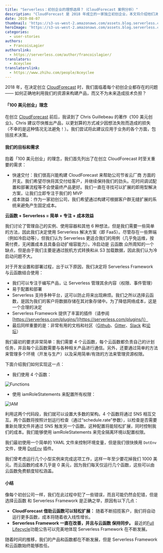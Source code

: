 ```yaml
---
title: "Serverless：初创企业的理想选择？（CloudForecast 案例分析）"
description: "CloudForecast 是 2018 年成立的一家独立初创企业，本文将介绍他们决定选择 Serverless 的原因。"
date: 2019-08-07
thumbnail: 'https://s3-us-west-2.amazonaws.com/assets.blog.serverless.com/cloudforecast/thumbnail.png'
heroImage: 'https://s3-us-west-2.amazonaws.com/assets.blog.serverless.com/cloudforecast/header.png'
categories:
  - user-stories
authors: 
  - FrancoisLagier
authorslink:
  - https://serverless.com/author/francoislagier/
translators: 
  - Aceyclee
translatorslink: 
  - https://www.zhihu.com/people/Aceyclee
---
```


2018 年，在决定创立 [CloudForecast](https://www.cloudforecast.io/?utm_source=serverless.com&utm_medium=blog&utm_campaign=serverless) 时，我们面临着每个初创企业都存在的问题 —— 如何正确地利用我们的资源来构建产品，而又不为未来造成技术负担？

#### 「100 美元创业」理念

在创立 [CloudForecast](https://www.cloudforecast.io/?utm_source=serverless.com&utm_medium=blog&utm_campaign=serverless) 前后，我读到了 Chris Guillebeau 的著作《100 美元创业》。Chris 建议尽快推出产品，以更划算的方式减少因想法失败而造成的损失（不幸的是这种情况无法避免！）。我们尝试将此建议应用于业务的各个方面，包括技术决策。

#### 我们的目标和需求

抱着「100 美元创业」的理念，我们首先列出了在创立 CloudForecast 时至关重要的需求：

* 快速交付：我们很高兴能构建 CloudForecast 来帮助公司节省云厂商 方面的开支。我们希望尽快将其交付给客户，并继续保持我们的劲头。花时间调试配置和部署流程等不会使最终产品更好。我们一直在寻找可以扩展的即用型解决方案，让我们立即专注于我们的 MVP
* 成本效益：作为一家初创公司，我们希望通过构建可根据客户群无缝扩展的系统来避免产生固定成本。

**云函数 + Serverless = 简单 + 专注 + 成本效益**

我们讨论了管理自己的实例、使用容器和其他 6 种想法，但是我们需要一些简单的方法，因此我们决定使用 Serverless 解决方案（即 FaaS）。尽管存在一些弊端（例如冷启动等），但我们认为 Serverless 更适合我们的用例（几乎免运维，按需付费，无闲置成本且具备自动扩缩容能力）。冷启动是 云函数 众所周知的一个缺点，但是由于我们主要是通过脱机方式转换和从 S3 加载数据，因此我们认为冷启动问题不大。

对于开发设置和部署过程，出于以下原因，我们决定将 Serverless Framework 与云函数结合使用：

* 我们可以专注于编写产品，让 Serverless 管理其余内容（权限、事件管理）
* 易于配置和部署
* Serverless 支持多种平台，这可以防止将来出现麻烦。我们之所以选择云函数，是因为我们的客户将数据存储在其对象存储中。为了降低网络成本，这是一个合理的决定
* Serverless Framework 提供了丰富的插件（请参阅 [https://serverless.com/plugins/](https://serverless.com/plugins/)）
* 最后同样重要的是：非常有用的文档和社区（[Github](https://github.com/serverless/serverless)、[Gitter](https://gitter.im/serverless/serverless)、[Slack](https://serverless.com/slack) 和[论坛](https://forum.serverless.com)）

我们最初的要求非常简单：我们需要 4 个云函数，每个云函数都负责自己的计划任务，并且每个云函数需要与各种相关产品进行通信。另外，还要通过简单的方法来管理多个环境（开发与生产）以及采用简单/有效的方法来管理资源权限。

下面介绍我们如何实现这一点：

* 我们使用 4 个函数：

![Functions](https://s3-us-west-2.amazonaws.com/assets.blog.serverless.com/cloudforecast/CloudForecastFunctions.png)

* 使用 iamRoleStatements 来配置所有权限：

![IAM](https://s3-us-west-2.amazonaws.com/assets.blog.serverless.com/cloudforecast/CloudforecastIam.png)
  
利用这两个代码段，我们就可以设置大多数的架构。4 个函数将通过 SNS 相互交互。两个函数将按照计划运行检查（通过“schedule.rate”参数），以检查是否需要重新处理文件并通过 SNS 触发另一个函数。这种配置将能轻松扩展，同时控制我们的成本。我们能够使用 iamRoleStatements 来完全隔离环境以配置权限。

我们最初使用一个简单的 YAML 文件来控制环境变量，但是我们很快换用 `DotEnv` 文件，使用 [DotEnv](https://serverless.com/plugins/serverless-dotenv-plugin/) 插件。

我们曾考虑运行几个小型实例来完成这项工作，这样一年至少要花掉我们 1000 美元。而云函数的成本几乎是 0 美元，因为我们每天仅运行几个函数，这些可以由云函数免费额度轻松涵盖。

#### 小结

像每个初创公司一样，我们在此过程中犯了一些错误，而且可能仍然会犯错，但是选择云函数 和 Serverless Framework 是正确之举，原因有以下几点：

* **CloudForecast 借助云函数可以轻松扩展：** 随着不断招揽客户，我们将自动运行更多函数，成本将随着收入线性增长。
* **Serverless Framework 一直在改善，并且与云函数 保持同步。** 最近的[Full Lifecycle](https://serverless.com/blog/serverless-now-full-lifecycle/)功能公告可以完美地体现 Serverless Framework 在不断发展。

随着时间的推移，我们的产品和函数都在不断发展，但是 Serverless Framework 和云函数始终能够胜任。
